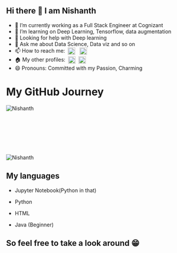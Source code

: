 ## Hi there 👋 I am Nishanth
<!--
**Nishk23/Nishk23** is a ✨ _special_ ✨ repository because its `README.md` (this file) appears on your GitHub profile.

Here are some ideas to get you started:
-->
- 🔭 I’m currently working as a Full Stack Engineer at Cognizant
- 🌱 I’m learning on Deep Learning, Tensorflow, data augmentation
- 🤔 Looking for help with Deep learning
- 💬 Ask me about Data Science, Data viz and so on 
- 📫 How to reach me:&nbsp; <a href="linkedin.com/in/nishanth-narayanan-bbb12a18b/" target="blank"><img align="center" src="https://cdn.jsdelivr.net/npm/simple-icons@3.0.1/icons/linkedin.svg" alt="Nishanth" height="20" width="20" /></a>&nbsp;&nbsp; <a href="mailto:nishanthnishk2020@gmail.com" target="blank"><img align="center" src="https://cdn.jsdelivr.net/npm/simple-icons@3.0.1/icons/gmail.svg" alt="Nishanth" height="20" width="20" /></a>
- :house: My other profiles: &nbsp;<a href="https://www.kaggle.com/nishanthnarayanan" target="blank"><img align="center" src="https://cdn.jsdelivr.net/npm/simple-icons@3.0.1/icons/kaggle.svg" alt="Nishanth" height="20" width="20" /></a>&nbsp;&nbsp;<a href="https://medium.com/@nishanthnishk2020" target="blank"><img align="center" src="https://cdn.jsdelivr.net/npm/simple-icons@3.0.1/icons/medium.svg" alt="Nishanth" height="20" width="20" /></a>
- 😄 Pronouns: Committed with my Passion, Charming
<!--- ⚡ Fun fact: ...-->

# My GitHub Journey

<center><p> 
<img align="left" src="https://github-readme-stats.vercel.app/api/top-langs/?username=Nishk23&layout=compact&theme=radical" alt="Nishanth" />
</p><br><br><br></center>
<p> <br><br><br><br>
<img src="https://github-readme-stats.vercel.app/api?username=Nishk23&show_icons=true&theme=radical" alt="Nishanth" /> 
</p>

## My languages

* Jupyter Notebook(Python in that)

* Python

* HTML

* Java (Beginner)

## So feel free to take a look around :grin: 
